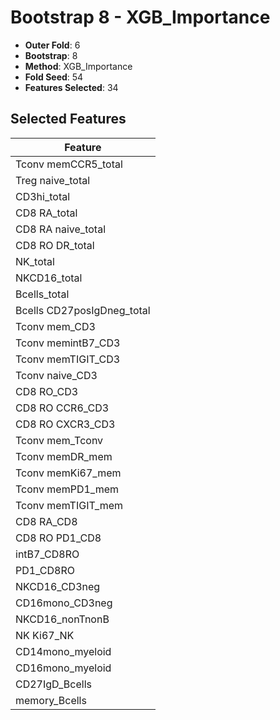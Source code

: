 # Bootstrap 8 - XGB_Importance

- **Outer Fold**: 6
- **Bootstrap**: 8
- **Method**: XGB_Importance
- **Fold Seed**: 54
- **Features Selected**: 34

## Selected Features

| Feature |
|---------|
| Tconv memCCR5_total |
| Treg naive_total |
| CD3hi_total |
| CD8 RA_total |
| CD8 RA naive_total |
| CD8 RO DR_total |
| NK_total |
| NKCD16_total |
| Bcells_total |
| Bcells CD27posIgDneg_total |
| Tconv mem_CD3 |
| Tconv memintB7_CD3 |
| Tconv memTIGIT_CD3 |
| Tconv naive_CD3 |
| CD8 RO_CD3 |
| CD8 RO CCR6_CD3 |
| CD8 RO CXCR3_CD3 |
| Tconv mem_Tconv |
| Tconv memDR_mem |
| Tconv memKi67_mem |
| Tconv memPD1_mem |
| Tconv memTIGIT_mem |
| CD8 RA_CD8 |
| CD8 RO PD1_CD8 |
| intB7_CD8RO |
| PD1_CD8RO |
| NKCD16_CD3neg |
| CD16mono_CD3neg |
| NKCD16_nonTnonB |
| NK Ki67_NK |
| CD14mono_myeloid |
| CD16mono_myeloid |
| CD27IgD_Bcells |
| memory_Bcells |
